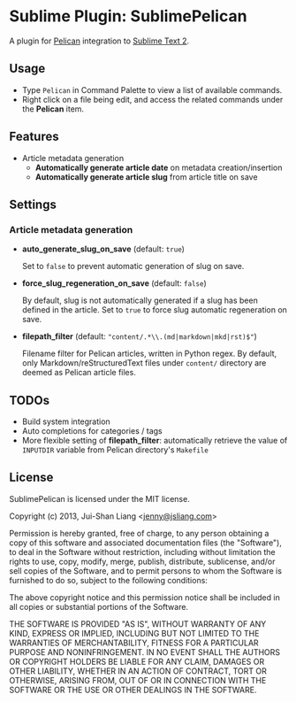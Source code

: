 # Sublime Plugin: SublimePelican

A plugin for [Pelican](http://getpelican.com/) integration to [Sublime Text 2](http://www.sublimetext.com/2).

## Usage

* Type `Pelican` in Command Palette to view a list of available commands.
* Right click on a file being edit, and access the related commands under the **Pelican** item.

## Features

* Article metadata generation
  - **Automatically generate article date** on metadata creation/insertion
  - **Automatically generate article slug** from article title on save

## Settings

### Article metadata generation

* **auto_generate_slug_on_save** (default: `true`)

  Set to `false` to prevent automatic generation of slug on save.

* **force_slug_regeneration_on_save** (default: `false`)

  By default, slug is not automatically generated if a slug has been defined in the article.
  Set to `true` to force slug automatic regeneration on save.

* **filepath_filter** (default: `"content/.*\\.(md|markdown|mkd|rst)$"`)

  Filename filter for Pelican articles, written in Python regex.
  By default, only Markdown/reStructuredText files under `content/` directory are deemed as Pelican article files.

## TODOs

* Build system integration
* Auto completions for categories / tags
* More flexible setting of **filepath_filter**: automatically retrieve the value of `INPUTDIR` variable from Pelican directory's `Makefile`

## License

SublimePelican is licensed under the MIT license.

Copyright (c) 2013, Jui-Shan Liang &lt;jenny@jsliang.com&gt;

Permission is hereby granted, free of charge, to any person obtaining a copy of this software and associated documentation files (the "Software"), to deal in the Software without restriction, including without limitation the rights to use, copy, modify, merge, publish, distribute, sublicense, and/or sell copies of the Software, and to permit persons to whom the Software is furnished to do so, subject to the following conditions:

The above copyright notice and this permission notice shall be included in all copies or substantial portions of the Software.

THE SOFTWARE IS PROVIDED "AS IS", WITHOUT WARRANTY OF ANY KIND, EXPRESS OR IMPLIED, INCLUDING BUT NOT LIMITED TO THE WARRANTIES OF MERCHANTABILITY, FITNESS FOR A PARTICULAR PURPOSE AND NONINFRINGEMENT. IN NO EVENT SHALL THE AUTHORS OR COPYRIGHT HOLDERS BE LIABLE FOR ANY CLAIM, DAMAGES OR OTHER LIABILITY, WHETHER IN AN ACTION OF CONTRACT, TORT OR OTHERWISE, ARISING FROM, OUT OF OR IN CONNECTION WITH THE SOFTWARE OR THE USE OR OTHER DEALINGS IN THE SOFTWARE.

